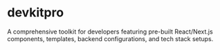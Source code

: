 # devkitpro
A comprehensive toolkit for developers featuring pre-built React/Next.js components, templates, backend configurations, and tech stack setups.

